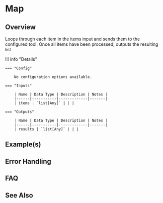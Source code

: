 # Map

## Overview

Loops through each item in the items input and sends them to the configured tool. Once all items have been processed, outputs the resulting list

!!! info "Details"

    === "Config"

        No configuration options available.

    === "Inputs"

        | Name | Data Type | Description | Notes |
        |------|-----------|-------------|-------|
        | items | `list[Any]` | | |

    === "Outputs"

        | Name | Data Type | Description | Notes |
        |------|-----------|-------------|-------|
        | results | `list[Any]` | | |

## Example(s)

## Error Handling

## FAQ

## See Also
